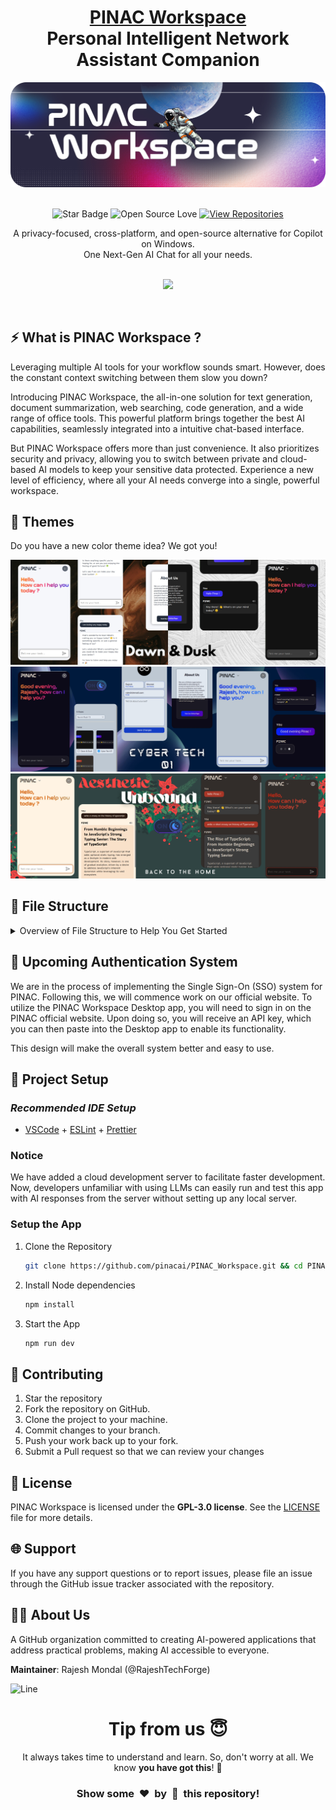 <div align="center">

<h1 style="border-bottom: none">
    <b><a href="https://github.com/pinacai">PINAC Workspace</a></b><br>
    Personal Intelligent Network Assistant Companion
</h1>

<img src="https://github.com/pinacai/PINAC_Workspace/blob/main/assets/header.png" alt="header image">

<br>
<br>

![Star Badge](https://img.shields.io/static/v1?label=%F0%9F%8C%9F&message=If%20Useful&style=style=flat&color=BC4E99)
![Open Source Love](https://badges.frapsoft.com/os/v1/open-source.svg?v=103)
[![View Repositories](https://img.shields.io/badge/View-Our_Repositories-blue?logo=GitHub)](https://github.com/pinacai?tab=repositories)

A privacy-focused, cross-platform, and open-source alternative for Copilot on Windows.  
One Next-Gen AI Chat for all your needs.
<br>
<br>

![](https://skillicons.dev/icons?i=react,typescript,vite,electron)

</div>

<br />

## ⚡ What is PINAC Workspace ?

Leveraging multiple AI tools for your workflow sounds smart. However, does the constant context switching between them slow you down?

Introducing PINAC Workspace, the all-in-one solution for text generation, document summarization, web searching, code generation, and a wide range of office tools. This powerful platform brings together the best AI capabilities, seamlessly integrated into a intuitive chat-based interface.

But PINAC Workspace offers more than just convenience. It also prioritizes security and privacy, allowing you to switch between private and cloud-based AI models to keep your sensitive data protected. Experience a new level of efficiency, where all your AI needs converge into a single, powerful workspace.


## 🎨 Themes

Do you have a new color theme idea? We got you!
<br />

<img src="https://github.com/pinacai/PINAC_Workspace/blob/main/assets/Dawn_%26_Dusk.jpg" alt="Dawn & Dusk Screenshot">
<img src="https://github.com/pinacai/PINAC_Workspace/blob/main/assets/Cyber_Tech_01.jpg" alt="Cyber Tech 01 Screenshot">
<img src="https://github.com/pinacai/PINAC_Workspace/blob/main/assets/Aesthetic_Unbound.jpg" alt="Aesthetic Unbound Screenshot">

## 📂 File Structure

<details>
<summary>
Overview of File Structure to Help You Get Started
</summary>

    .
    ├── backend /
    |    ├── main.ts           # medium between frontend & server
    |    └── user data /       # for storing user data
    |
    ├── electron /
    |    ├── main.ts
    |    └── preload.ts
    |
    └── frontend /
         ├── App.tsx
         ├── App.css           # All element's colors theme-wise
         ├── assets /          # Img, Icons, Fonts
         |
         ├── Components /      # common components
         |    ├── style /      # all css files component-wise
         |    ├── ui /         # for small ui elements
         |    ├── Header.tsx
         |    └── Sidebar.tsx
         |         
         └── pages /
              |
              ├── Home /
              |    ├── index.tsx       # main file
              |    ├── components /    # for elements only used here
              |    ├── context /       # if required
              |    └── style /         # all css component-wise
              |
              ├── About Us /           # same as HomePage
              ├── Settings /           # same as HomePage
              ├── Profile /            # same as HomePage
              └── Login /              # same as HomePage

</details>


## 🔐 Upcoming Authentication System

We are in the process of implementing the Single Sign-On (SSO) system for PINAC. Following this, we will commence work on our official website. To utilize the PINAC Workspace Desktop app, you will need to sign in on the PINAC official website. Upon doing so, you will receive an API key, which you can then paste into the Desktop app to enable its functionality.

This design will make the overall system better and easy to use.

## 🚀 Project Setup

### _Recommended IDE Setup_

- [VSCode](https://code.visualstudio.com/) + [ESLint](https://marketplace.visualstudio.com/items?itemName=dbaeumer.vscode-eslint) + [Prettier](https://marketplace.visualstudio.com/items?itemName=esbenp.prettier-vscode)

### Notice

We have added a cloud development server to facilitate faster development. Now, developers unfamiliar with using LLMs can easily run and test this app with AI responses from the server without setting up any local server.

### Setup the App

1. Clone the Repository

   ```bash
   git clone https://github.com/pinacai/PINAC_Workspace.git && cd PINAC_Workspace
   ```

2. Install Node dependencies

   ```bash
   npm install
   ```

3. Start the App
   ```bash
   npm run dev
   ```

## 🎉 Contributing

1. Star the repository
2. Fork the repository on GitHub.
3. Clone the project to your machine.
4. Commit changes to your branch.
5. Push your work back up to your fork.
6. Submit a Pull request so that we can review your changes

## 📄 License

PINAC Workspace is licensed under the **GPL-3.0 license**. See the <a href="https://github.com/pinacai/PINAC_Workspace/blob/main/LICENSE">LICENSE</a> file for more details.

## 🌐 Support

If you have any support questions or to report issues, please file an issue through the GitHub issue tracker associated with the repository.

## 🧑‍💻 About Us

A GitHub organization committed to creating AI-powered applications that address practical problems, making AI accessible to everyone.

**Maintainer**: Rajesh Mondal (@RajeshTechForge)

![Line](https://user-images.githubusercontent.com/85225156/171937799-8fc9e255-9889-4642-9c92-6df85fb86e82.gif)

<div align="center">
  <h1>Tip from us 😇</h1>
  <p>It always takes time to understand and learn. So, don't worry at all. We know <b>you have got this</b>! 💪</p>
  <h3>Show some &nbsp;❤️&nbsp; by &nbsp;🌟&nbsp; this repository!</h3>
</div>

